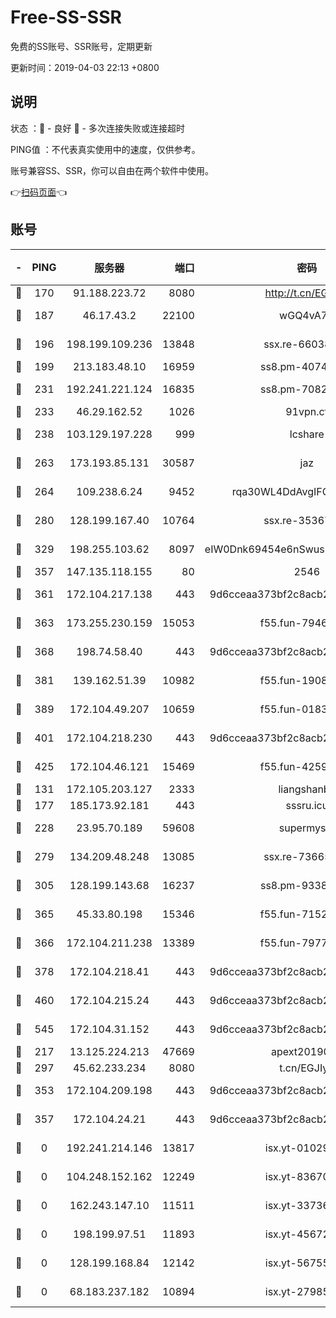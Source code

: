 # Free-SS-SSR

免费的SS账号、SSR账号，定期更新

更新时间：2019-04-03 22:13 +0800

## 说明

状态     ：🙂 - 良好 🙁 - 多次连接失败或连接超时

PING值   ：不代表真实使用中的速度，仅供参考。

账号兼容SS、SSR，你可以自由在两个软件中使用。

👉[扫码页面](https://liesauer.github.io/Free-SS-SSR/)👈

## 账号

|-|PING|服务器|端口|密码|加密方式|区域|
|:----:|:----:|:-----:|-----:|:----:|:----:|:----:|
|🙂|170|91.188.223.72|8080|http://t.cn/EGJIyrl|rc4-md5|RU|
|🙂|187|46.17.43.2|22100|wGQ4vA7D|aes-256-gcm|RU|
|🙂|196|198.199.109.236|13848|ssx.re-66038086|aes-256-cfb|US|
|🙂|199|213.183.48.10|16959|ss8.pm-40746031|rc4-md5|RU|
|🙂|231|192.241.221.124|16835|ss8.pm-70821734|aes-256-cfb|US|
|🙂|233|46.29.162.52|1026|91vpn.cf|rc4-md5|RU|
|🙂|238|103.129.197.228|999|lcshare|aes-256-cfb|US|
|🙂|263|173.193.85.131|30587|jaz|aes-256-cfb|US|
|🙂|264|109.238.6.24|9452|rqa30WL4DdAvgIFG6Fs3znzTa|aes-256-cfb|FR|
|🙂|280|128.199.167.40|10764|ssx.re-35367150|aes-256-cfb|SG|
|🙂|329|198.255.103.62|8097|eIW0Dnk69454e6nSwuspv9DmS201tQ0D|aes-256-cfb|US|
|🙂|357|147.135.118.155|80|2546|chacha20|US|
|🙂|361|172.104.217.138|443|9d6cceaa373bf2c8acb22e60b6a58be6|aes-256-cfb|US|
|🙂|363|173.255.230.159|15053|f55.fun-79461545|aes-256-cfb|US|
|🙂|368|198.74.58.40|443|9d6cceaa373bf2c8acb22e60b6a58be6|aes-256-cfb|US|
|🙂|381|139.162.51.39|10982|f55.fun-19086456|aes-256-cfb|SG|
|🙂|389|172.104.49.207|10659|f55.fun-01831291|aes-256-cfb|SG|
|🙂|401|172.104.218.230|443|9d6cceaa373bf2c8acb22e60b6a58be6|aes-256-cfb|US|
|🙂|425|172.104.46.121|15469|f55.fun-42596050|aes-256-cfb|SG|
|🙂|131|172.105.203.127|2333|liangshanbo|chacha20|JP|
|🙂|177|185.173.92.181|443|sssru.icu|rc4-md5|RU|
|🙂|228|23.95.70.189|59608|supermyssr|chacha20-ietf|US|
|🙂|279|134.209.48.248|13085|ssx.re-73665624|aes-256-cfb|US|
|🙂|305|128.199.143.68|16237|ss8.pm-93382956|aes-256-cfb|SG|
|🙂|365|45.33.80.198|15346|f55.fun-71521977|aes-256-cfb|US|
|🙂|366|172.104.211.238|13389|f55.fun-79775139|aes-256-cfb|US|
|🙂|378|172.104.218.41|443|9d6cceaa373bf2c8acb22e60b6a58be6|aes-256-cfb|US|
|🙂|460|172.104.215.24|443|9d6cceaa373bf2c8acb22e60b6a58be6|aes-256-cfb|US|
|🙂|545|172.104.31.152|443|9d6cceaa373bf2c8acb22e60b6a58be6|aes-256-cfb|US|
|🙁|217|13.125.224.213|47669|apext2019001|chacha20|KR|
|🙁|297|45.62.233.234|8080|t.cn/EGJIyrl|rc4-md5|CA|
|🙁|353|172.104.209.198|443|9d6cceaa373bf2c8acb22e60b6a58be6|aes-256-cfb|US|
|🙁|357|172.104.24.21|443|9d6cceaa373bf2c8acb22e60b6a58be6|aes-256-cfb|US|
|🙁|0|192.241.214.146|13817|isx.yt-01029416|aes-256-cfb|US|
|🙁|0|104.248.152.162|12249|isx.yt-83670895|aes-256-cfb|SG|
|🙁|0|162.243.147.10|11511|isx.yt-33736673|aes-256-cfb|US|
|🙁|0|198.199.97.51|11893|isx.yt-45672617|aes-256-cfb|US|
|🙁|0|128.199.168.84|12142|isx.yt-56755881|aes-256-cfb|SG|
|🙁|0|68.183.237.182|10894|isx.yt-27985079|aes-256-cfb|SG|
